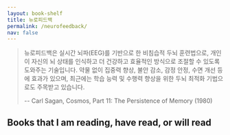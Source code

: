 ```yaml
---
layout: book-shelf
title: 뉴로피드백
permalink: /neurofeedback/
nav: false
---
```


> 뉴로피드백은 실시간 뇌파(EEG)를 기반으로 한 비침습적 두뇌 훈련법으로, 개인이 자신의 뇌 상태를 인식하고 더 건강하고 효율적인 방식으로 조절할 수 있도록 도와주는 기술입니다. 약물 없이 집중력 향상, 불안 감소, 감정 안정, 수면 개선 등에 효과가 있으며, 최근에는 학습 능력 및 수행력 향상을 위한 두뇌 최적화 기법으로도 주목받고 있습니다.
>
> -- Carl Sagan, Cosmos, Part 11: The Persistence of Memory (1980)

## Books that I am reading, have read, or will read